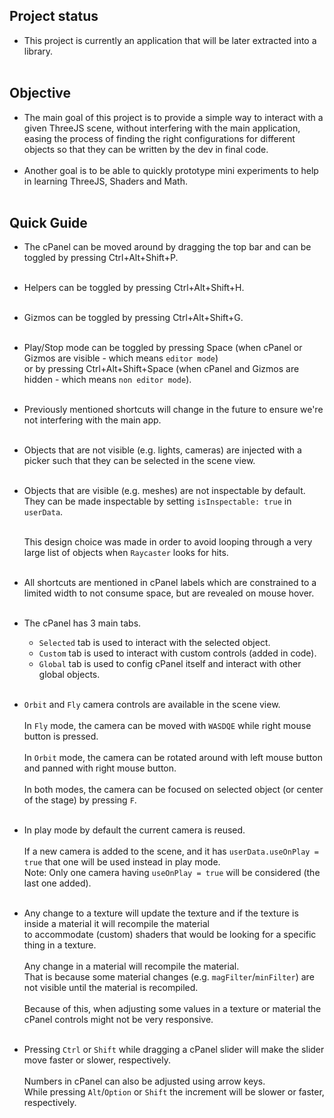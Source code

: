 ## Project status

 - This project is currently an application that will be later extracted into a library.
   <br /><br />

## Objective

 - The main goal of this project is to provide a simple way to interact with a given ThreeJS scene, without interfering with the main application,
   easing the process of finding the right configurations for different objects so that they can be written by the dev in final code.
   <br /><br />
 - Another goal is to be able to quickly prototype mini experiments to help in learning ThreeJS, Shaders and Math.
   <br /><br />

## Quick Guide

- The cPanel can be moved around by dragging the top bar and can be toggled by pressing Ctrl+Alt+Shift+P.
  <br /><br />

- Helpers can be toggled by pressing Ctrl+Alt+Shift+H.
  <br /><br />

- Gizmos can be toggled by pressing Ctrl+Alt+Shift+G.
  <br /><br />

- Play/Stop mode can be toggled by pressing Space (when cPanel or Gizmos are visible - which means `editor mode`)  
  or by pressing Ctrl+Alt+Shift+Space (when cPanel and Gizmos are hidden - which means `non editor mode`).
  <br /><br />

- Previously mentioned shortcuts will change in the future to ensure we're not interfering with the main app.
  <br /><br />

- Objects that are not visible (e.g. lights, cameras) are injected with a picker such that they can be selected in the scene view.
  <br /><br />

- Objects that are visible (e.g. meshes) are not inspectable by default. They can be made inspectable by setting `isInspectable: true` in `userData`.
  <br /><br />

  This design choice was made in order to avoid looping through a very large list of objects when `Raycaster` looks for hits.
  <br /><br />

- All shortcuts are mentioned in cPanel labels which are constrained to a limited width to not consume space, but are revealed on mouse hover.
  <br /><br />

- The cPanel has 3 main tabs.
  - `Selected` tab is used to interact with the selected object.
  - `Custom` tab is used to interact with custom controls (added in code).
  - `Global` tab is used to config cPanel itself and interact with other global objects.
    <br /><br />
  
- `Orbit` and `Fly` camera controls are available in the scene view.
  <br /><br />
  In `Fly` mode, the camera can be moved with `WASDQE` while right mouse button is pressed.
  <br /><br />
  In `Orbit` mode, the camera can be rotated around with left mouse button and panned with right mouse button.
  <br /><br />
  In both modes, the camera can be focused on selected object (or center of the stage) by pressing `F`.
  <br /><br />

- In play mode by default the current camera is reused.
  <br /><br />
  If a new camera is added to the scene, and it has `userData.useOnPlay = true` that one will be used instead in play mode.  
  Note: Only one camera having `useOnPlay = true` will be considered (the last one added).
  <br /><br />

- Any change to a texture will update the texture and if the texture is inside a material it will recompile the material  
  to accommodate (custom) shaders that would be looking for a specific thing in a texture.
  <br /><br />
  Any change in a material will recompile the material.  
  That is because some material changes (e.g. `magFilter`/`minFilter`) are not visible until the material is recompiled.
  <br /><br />
  Because of this, when adjusting some values in a texture or material the cPanel controls might not be very responsive.
  <br /><br />

- Pressing `Ctrl` or `Shift` while dragging a cPanel slider will make the slider move faster or slower, respectively.
  <br /><br />
  Numbers in cPanel can also be adjusted using arrow keys.  
  While pressing `Alt`/`Option` or `Shift` the increment will be slower or faster, respectively.